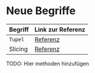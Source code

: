 # Neue Begriffe

| Begriff     | Link zur Referenz                                                                          |
|-------------|--------------------------------------------------------------------------------------------|
| `Tupel`     | [Referenz](https://docs.python.org/3/tutorial/datastructures.html#tuples-and-sequences)    |
| Slicing     | [Referenz](https://docs.python.org/3/reference/datamodel.html?highlight=slicing#sequences) |

TODO: Hier methoden hinzufügen